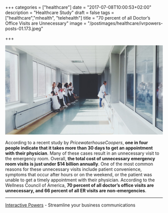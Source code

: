 +++
categories = ["healthcare"]
date = "2017-07-08T10:00:53+02:00"
description = "Healthcare Study"
draft = false
tags = ["healthcare","mhealth", "telehealth"]
title = "70 percent of all Doctor’s Office Visits are Unnecessary"
image = "/postimages/healthcare/ivrpowers-posts-01.173.jpeg"

+++

![health office](/postimages/healthcare/ivrpowers-posts-01.173.jpeg)

According to a recent study by *PricewaterhouseCoopers*, **one in four people indicate that it takes more than 30 days to get an appointment with their physician**. Many of these cases result in an unnecessary visit to the emergency room. Overall, **the total cost of unnecessary emergency room visits is just under $14 billion annually**. One of the most common reasons for these unnecessary visits include patient convenience, symptoms that occur after hours or on the weekend, or the patient was unable to get a timely appointment with their physician. According to the Wellness Council of America, **70 percent of all doctor’s office visits are unnecessary, and 66 percent of all ER visits are non-emergencies**.

---
[Interactive Powers](http://www.ivrpowers.com/) - Streamline your business communications
